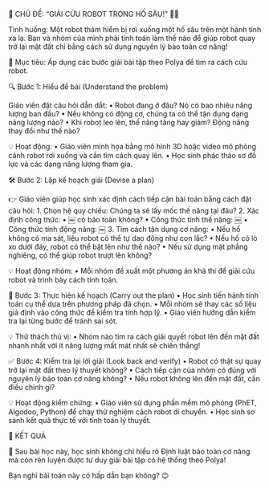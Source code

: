 
🌟 CHỦ ĐỀ: “GIẢI CỨU ROBOT TRONG HỐ SÂU!” 🤖🚀

Tình huống: Một robot thám hiểm bị rơi xuống một hố sâu trên một hành tinh xa lạ. Bạn và nhóm của mình phải tính toán làm thế nào để giúp robot quay trở lại mặt đất chỉ bằng cách sử dụng nguyên lý bảo toàn cơ năng!

📌 Mục tiêu: Áp dụng các bước giải bài tập theo Polya để tìm ra cách cứu robot.

🔍 Bước 1: Hiểu đề bài (Understand the problem)

Giáo viên đặt câu hỏi dẫn dắt:
	•	Robot đang ở đâu? Nó có bao nhiêu năng lượng ban đầu?
	•	Nếu không có động cơ, chúng ta có thể tận dụng dạng năng lượng nào?
	•	Khi robot leo lên, thế năng tăng hay giảm? Động năng thay đổi như thế nào?

💡 Hoạt động:
	•	Giáo viên minh họa bằng mô hình 3D hoặc video mô phỏng cảnh robot rơi xuống và cần tìm cách quay lên.
	•	Học sinh phác thảo sơ đồ lực và các dạng năng lượng tham gia.

🛠️ Bước 2: Lập kế hoạch giải (Devise a plan)

👉 Giáo viên giúp học sinh xác định cách tiếp cận bài toán bằng cách đặt câu hỏi:
	1.	Chọn hệ quy chiếu: Chúng ta sẽ lấy mốc thế năng tại đâu?
	2.	Xác định công thức:
	•	￼ có bảo toàn không?
	•	Công thức tính thế năng: ￼
	•	Công thức tính động năng: ￼
	3.	Tìm cách tận dụng cơ năng:
	•	Nếu hố không có ma sát, liệu robot có thể tự dao động như con lắc?
	•	Nếu hố có lò xo dưới đáy, robot có thể bật lên như thế nào?
	•	Nếu sử dụng mặt phẳng nghiêng, có thể giúp robot trượt lên không?

💡 Hoạt động nhóm:
	•	Mỗi nhóm đề xuất một phương án khả thi để giải cứu robot và trình bày cách tính toán.

📐 Bước 3: Thực hiện kế hoạch (Carry out the plan)
	•	Học sinh tiến hành tính toán cụ thể dựa trên phương pháp đã chọn.
	•	Mỗi nhóm sẽ thay các số liệu giả định vào công thức để kiểm tra tính hợp lý.
	•	Giáo viên hướng dẫn kiểm tra lại từng bước để tránh sai sót.

💡 Thử thách thú vị:
	•	Nhóm nào tìm ra cách giải quyết robot lên đến mặt đất nhanh nhất với ít năng lượng mất mát nhất sẽ chiến thắng!

✅ Bước 4: Kiểm tra lại lời giải (Look back and verify)
	•	Robot có thật sự quay trở lại mặt đất theo lý thuyết không?
	•	Cách tiếp cận của nhóm có đúng với nguyên lý bảo toàn cơ năng không?
	•	Nếu robot không lên đến mặt đất, cần điều chỉnh gì?

💡 Hoạt động kiểm chứng:
	•	Giáo viên sử dụng phần mềm mô phỏng (PhET, Algodoo, Python) để chạy thử nghiệm cách robot di chuyển.
	•	Học sinh so sánh kết quả thực tế với tính toán lý thuyết.

🎯 KẾT QUẢ

🚀 Sau bài học này, học sinh không chỉ hiểu rõ Định luật bảo toàn cơ năng mà còn rèn luyện được tư duy giải bài tập có hệ thống theo Polya!

Bạn nghĩ bài toán này có hấp dẫn bạn không? 😉